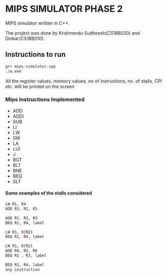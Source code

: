 # MIPS SIMULATOR PHASE 2

MIPS simulator written in C++.

The project was done by Krishnendu Sudheesh(CS18B020) and Dinkar(CS18B010).

## Instructions to run

```bash
g++ mips-simulator.cpp
./a.exe
```

All the register values, memory values, no of instructions, no. of stalls, CPI etc. will be printed on the screen

### Mips Instructions Implemented

- ADD
- ADDI
- SUB
- LI
- LW
- SW
- LA
- LUI
- J
- BGT
- BLT
- BNE
- BEQ
- SLT

#### Some examples of the stalls considered

```bash
LW R1, R4
ADD R3, R2, R1
```

```bash
ADD R1, R2, R3
BEQ R1, R4, label
```

```bash
LW R1, 0(R2)
BEQ R1, R4, label
```

```bash
LW R1, 0(R2)
ADD R4, R5, R6
BEQ R1 , R3, label
```

```bash
BEQ R1, R4, label
any instruction
```

